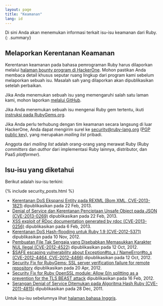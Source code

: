 ```yaml
---
layout: page
title: "Keamanan"
lang: id
---
```


Di sini Anda akan menemukan informasi terkait isu-isu keamanan dari Ruby.
{: .summary}

## Melaporkan Kerentanan Keamanan

Kerentanan keamanan pada bahasa pemrograman Ruby harus
dilaporkan melalui
[halaman bounty program di HackerOne](https://hackerone.com/ruby).
Mohon pastikan Anda membaca detail khusus seputar ruang lingkup dari
program kami sebelum melaporkan sebuah isu. Masalah sah yang dilaporkan
akan dipublikasikan setelah perbaikan.

Jika Anda menemukan sebuah isu yang memengaruhi salah satu laman kami, mohon
laporkan [melalui GitHub](https://github.com/ruby/www.ruby-lang.org/issues/new).

Jika Anda menemukan sebuah isu mengenai Ruby gem tertentu, ikuti
[instruksi pada RubyGems.org](http://guides.rubygems.org/security/#reporting-security-vulnerabilities).

Jika Anda perlu terhubung dengan tim keamanan secara langsung di luar
HackerOne, Anda dapat mengirim surel ke security@ruby-lang.org
([PGP public key](/security.asc)), yang merupakan *mailing list* pribadi.

Anggota dari *mailing list* adalah orang-orang yang merawat Ruby
(Ruby *committers* dan *author* dari implementasi Ruby lainnya,
distributor, dan PaaS *platformer*).

## Isu-isu yang diketahui

Berikut adalah isu-isu terkini:

{% include security_posts.html %}

* [Kerentanan DoS Ekspansi Entity pada REXML (Bom XML, CVE-2013-1821)][3]
  dipublikasikan pada 22 Feb, 2013.
* [Denial of Service dan Kerentanan Penciptaan Unsafe Object pada JSON
  (CVE-2013-0269)][4] dipublikasikan pada 22 Feb, 2013.
* [XSS exploit of RDoc documentation generated by rdoc
  (CVE-2013-0256)][5] dipublikasikan pada 6 Feb, 2013.
* [Kerentanan DoS Hash-flooding untuk Ruby 1.9 (CVE-2012-5371)][6]
  dipublikasikan pada 10 Nov, 2012.
* [Pembuatan File Tak Sengaja yang Disebabkan Memasukkan Karakter NUL Ilegal
  (CVE-2012-4522)][7] dipublikasikan pada 12 Oct, 2012.
* [$SAFE escaping vulnerability about Exception#to\_s / NameError#to\_s
  (CVE-2012-4464, CVE-2012-4466)][8] dipublikasikan pada 12 Oct, 2012.
* [Security Fix for RubyGems: SSL server verification failure for remote
  repository][9] dipublikasikan pada 20 Apr, 2012.
* [Security Fix for Ruby OpenSSL module: Allow 0/n splitting as a
  prevention for the TLS BEAST attack][10] dipublikasikan pada 16 Feb, 2012.
* [Serangan Denial of Service Ditemukan pada Algoritma Hash Ruby
  (CVE-2011-4815)][11] dipublikasikan pada 28 Dec, 2011.

Untuk isu-isu sebelumnya lihat [halaman bahasa Inggris][12].


[3]: /id/news/2013/02/22/rexml-dos-2013-02-22/
[4]: /id/news/2013/02/22/json-dos-cve-2013-0269/
[5]: /id/news/2013/02/06/rdoc-xss-cve-2013-0256/
[6]: /id/news/2012/11/09/ruby19-hashdos-cve-2012-5371/
[7]: /id/news/2012/10/12/poisoned-NUL-byte-vulnerability/
[8]: /id/news/2012/10/12/cve-2012-4464-cve-2012-4466/
[9]: /id/news/2012/04/20/ruby-1-9-3-p194-is-released/
[10]: /id/news/2012/02/16/security-fix-for-ruby-openssl-module/
[11]: /id/news/2011/12/28/denial-of-service-attack-was-found-for-rubys-hash-algorithm-cve-2011-4815/
[12]: /en/security/
